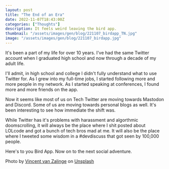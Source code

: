 ```yaml
---
layout: post
title: "The End of an Era"
date: 2022-11-07T18:43:00Z
categories: ["Thoughts"]
description: It feels weird leaving the bird app.
thumbnail: "/assets/images/gen/blog/221107_birdapp_TN.jpg"
image: "/assets/images/gen/blog/221107_birdapp.jpg"
---
```


It's been a part of my life for over 10 years. I've had the same Twitter account when I graduated high school and now through a decade of my adult life. 

I'll admit, in high school and college I didn't fully understand what to use Twitter for. As I grew into my full-time jobs, I started following more and more people in my network. As I started speaking at conferences, I found more and more friends on the app.

Now it seems like most of us on Tech Twitter are moving towards Mastodon and Discord. Some of us are moving towards personal blogs as well. It's been interesting to see how immediate the shift was.

While Twitter has it's problems with harassment and algorthmic doomscrolling, it will always be the place where I shit posted about LOLcode and got a bunch of tech bros mad at me. It will also be the place where I tweeted some wisdom in a #devdiscuss that got seen by 100,000 people.

Here's to you Bird App. Now on to the next social adventure. 

Photo by <a href="https://unsplash.com/@vincentvanzalinge?utm_source=unsplash&utm_medium=referral&utm_content=creditCopyText">Vincent van Zalinge</a> on <a href="https://unsplash.com/s/photos/bird?utm_source=unsplash&utm_medium=referral&utm_content=creditCopyText">Unsplash</a>